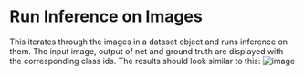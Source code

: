 # Run Inference on Images
This iterates through the images in a dataset object and runs inference on them. The input image, output of net and ground truth are displayed with the corresponding class ids.
The results should look similar to this:
![image](https://github.com/RoboticsLabURJC/2024-tfm-rebeca-villaraso/assets/39853010/56b6e6eb-8e32-4a09-bc5a-5926096836b8)
